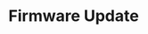 # Firmware Update
<script>
  window.location.href = "./../configurator/firmware-update.html";
</script>
